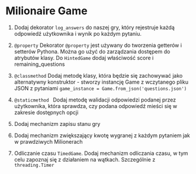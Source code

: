 # Milionaire Game

1. Dodaj dekorator `log_answers` do naszej gry, który rejestruje każdą odpowiedź użytkownika i wynik po każdym pytaniu. 

2. `@property` 
        Dekorator `@property` jest używany do tworzenia getterów i setterów Pythona. Można go użyć do zarządzania dostępem do atrybutów klasy.
        Do `HintedGame` dodaj właściwość score i remaining_questions
3. `@classmethod`
        Dodaj metodę klasy, która będzie się zachowywać jako alternatywny konstruktor - stworzy instancję Game z wczytanego pliku JSON z pytaniami
        `game_instance = Game.from_json('questions.json')`
4.  `@staticmethod `
        Dodaj metodę walidacji odpowiedzi podanej przez użytkownika, która sprawdza, czy podana odpowiedź mieści się w zakresie dostępnych opcji

5. Dodaj mechanizm zapisu stanu gry

6. Dodaj mechanizm zwiększający kwotę wygranej z każdym pytaniem jak w prawdziwych Milionerach


7. Odliczanie czasu `TimedGame`. Dodaj mechanizm odliczania czasu, w tym celu zapoznaj się z działaniem na wątkach. Szczególnie z `threading.Timer` 
